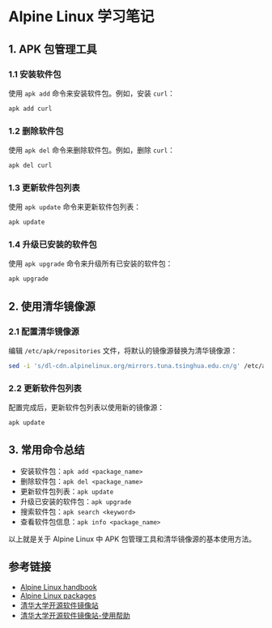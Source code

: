 # Alpine Linux 学习笔记

## 1. APK 包管理工具

### 1.1 安装软件包
使用 `apk add` 命令来安装软件包。例如，安装 `curl`：
```sh
apk add curl
```

### 1.2 删除软件包
使用 `apk del` 命令来删除软件包。例如，删除 `curl`：
```sh
apk del curl
```

### 1.3 更新软件包列表
使用 `apk update` 命令来更新软件包列表：
```sh
apk update
```

### 1.4 升级已安装的软件包
使用 `apk upgrade` 命令来升级所有已安装的软件包：
```sh
apk upgrade
```

## 2. 使用清华镜像源

### 2.1 配置清华镜像源
编辑 `/etc/apk/repositories` 文件，将默认的镜像源替换为清华镜像源：
```sh
sed -i 's/dl-cdn.alpinelinux.org/mirrors.tuna.tsinghua.edu.cn/g' /etc/apk/repositories
```

### 2.2 更新软件包列表
配置完成后，更新软件包列表以使用新的镜像源：
```sh
apk update
```

## 3. 常用命令总结

- 安装软件包：`apk add <package_name>`
- 删除软件包：`apk del <package_name>`
- 更新软件包列表：`apk update`
- 升级已安装的软件包：`apk upgrade`
- 搜索软件包：`apk search <keyword>`
- 查看软件包信息：`apk info <package_name>`

以上就是关于 Alpine Linux 中 APK 包管理工具和清华镜像源的基本使用方法。

## 参考链接

- [Alpine Linux handbook](https://docs.alpinelinux.org/user-handbook/0.1a/index.html)
- [Alpine Linux packages](https://pkgs.alpinelinux.org/packages)
- [清华大学开源软件镜像站](https://mirrors.tuna.tsinghua.edu.cn)
- [清华大学开源软件镜像站-使用帮助](https://mirrors.tuna.tsinghua.edu.cn/help/AOSP/)
